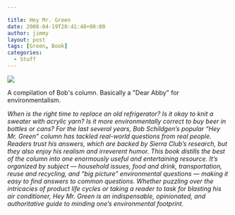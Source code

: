 ```yaml
---

title: Hey Mr. Green
date: 2008-04-19T20:41:48+00:00
author: jimmy
layout: post
tags: [Green, Book]
categories:
  - Stuff
---
```


<div class="iframe-left"><a href="http://www.amazon.com/Hey-Mr-Green-Magazines-Questions/dp/1578051436/ref=as_li_ss_il?ie=UTF8&qid=1458768807&sr=8-12&keywords=hey+mr+green&linkCode=li3&tag=jimmlitt-20&linkId=c33f499103cbe6cc08163f8840a087fb" target="_blank"><img border="0" src="//ws-na.amazon-adsystem.com/widgets/q?_encoding=UTF8&ASIN=1578051436&Format=_SL250_&ID=AsinImage&MarketPlace=US&ServiceVersion=20070822&WS=1&tag=jimmlitt-20" ></a><img src="//ir-na.amazon-adsystem.com/e/ir?t=jimmlitt-20&l=li3&o=1&a=1578051436" width="1" height="1" border="0" alt="" style="border:none !important; margin:0px !important;" /></div>

A compilation of Bob's column.  Basically a "Dear Abby" for environmentalism.

_When is the right time to replace an old refrigerator? Is it okay to knit a sweater with acrylic yarn? Is it more environmentally correct to buy beer in bottles or cans? For the last several years, Bob Schildgen’s popular “Hey Mr. Green” column has tackled real-world questions from real people. Readers trust his answers, which are backed by Sierra Club’s research, but they also enjoy his realism and irreverent humor. This book distills the best of the column into one enormously useful and entertaining resource. It’s organized by subject — household issues, food and drink, transportation, reuse and recycling, and “big picture” environmental questions — making it easy to find answers to common questions. Whether puzzling over the intricacies of product life cycles or taking a reader to task for blasting his air conditioner, Hey Mr. Green is an indispensable, opinionated, and authoritative guide to minding one’s environmental footprint._